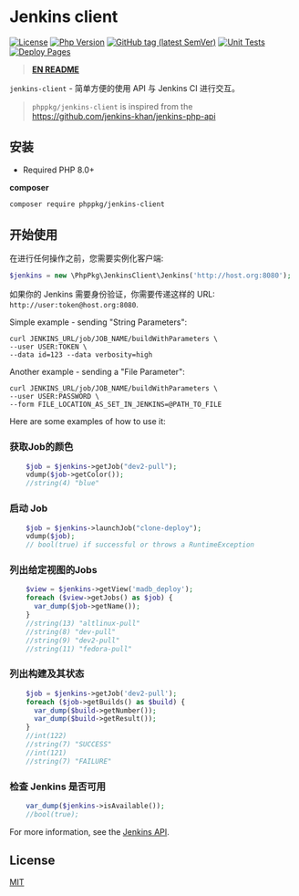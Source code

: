 # Jenkins client

[![License](https://img.shields.io/github/license/phppkg/jenkins-client?style=flat-square)](LICENSE)
[![Php Version](https://img.shields.io/packagist/php-v/phppkg/jenkins-client?maxAge=2592000)](https://packagist.org/packages/phppkg/jenkins-client)
[![GitHub tag (latest SemVer)](https://img.shields.io/github/tag/phppkg/jenkins-client)](https://github.com/phppkg/jenkins-client)
[![Unit Tests](https://github.com/phppkg/jenkins-client/actions/workflows/php.yml/badge.svg)](https://github.com/phppkg/jenkins-client/actions/workflows/php.yml)
[![Deploy Pages](https://github.com/phppkg/jenkins-client/actions/workflows/static.yml/badge.svg)](https://github.com/phppkg/jenkins-client/actions/workflows/static.yml)

> **[EN README](README.md)**

`jenkins-client` - 简单方便的使用 API 与 Jenkins CI 进行交互。

> `phppkg/jenkins-client` is inspired from the https://github.com/jenkins-khan/jenkins-php-api

## 安装

- Required PHP 8.0+

**composer**

```bash
composer require phppkg/jenkins-client
```

## 开始使用

在进行任何操作之前，您需要实例化客户端:

```php
$jenkins = new \PhpPkg\JenkinsClient\Jenkins('http://host.org:8080');
```

如果你的 Jenkins 需要身份验证，你需要传递这样的 URL: `http://user:token@host.org:8080`.

Simple example - sending "String Parameters":

```shell
curl JENKINS_URL/job/JOB_NAME/buildWithParameters \
--user USER:TOKEN \
--data id=123 --data verbosity=high
```

Another example - sending a "File Parameter":

```shell
curl JENKINS_URL/job/JOB_NAME/buildWithParameters \
--user USER:PASSWORD \
--form FILE_LOCATION_AS_SET_IN_JENKINS=@PATH_TO_FILE
```

Here are some examples of how to use it:

### 获取Job的颜色

```php
    $job = $jenkins->getJob("dev2-pull");
    vdump($job->getColor());
    //string(4) "blue"
```

### 启动 Job

```php
    $job = $jenkins->launchJob("clone-deploy");
    vdump($job);
    // bool(true) if successful or throws a RuntimeException
```

### 列出给定视图的Jobs

```php
    $view = $jenkins->getView('madb_deploy');
    foreach ($view->getJobs() as $job) {
      var_dump($job->getName());
    }
    //string(13) "altlinux-pull"
    //string(8) "dev-pull"
    //string(9) "dev2-pull"
    //string(11) "fedora-pull"
```

### 列出构建及其状态

```php
    $job = $jenkins->getJob('dev2-pull');
    foreach ($job->getBuilds() as $build) {
      var_dump($build->getNumber());
      var_dump($build->getResult());
    }
    //int(122)
    //string(7) "SUCCESS"
    //int(121)
    //string(7) "FAILURE"
```

### 检查 Jenkins 是否可用

```php
    var_dump($jenkins->isAvailable());
    //bool(true);
```

For more information, see the [Jenkins API](https://wiki.jenkins-ci.org/display/JENKINS/Remote+access+API).

## License

[MIT](LICENSE)
